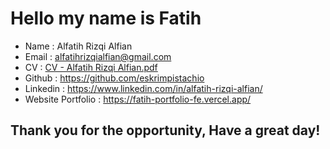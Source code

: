 # Hello my name is Fatih

- Name			: Alfatih Rizqi Alfian
- Email    : alfatihrizqialfian@gmail.com
- CV				: [CV - Alfatih Rizqi Alfian.pdf](https://drive.google.com/file/d/1RlJ22mPFDR2_4bCpmoWVesHfRS4MnQnP/view?usp=sharing)
- Github			: https://github.com/eskrimpistachio	
- Linkedin			: https://www.linkedin.com/in/alfatih-rizqi-alfian/	
- Website Portfolio		: https://fatih-portfolio-fe.vercel.app/ 

## Thank you for the opportunity, Have a great day!
